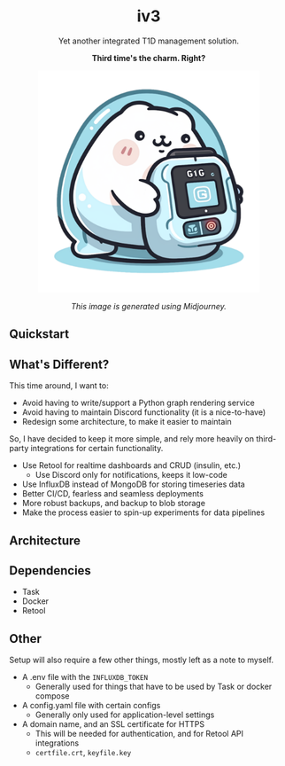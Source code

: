 <div align="center">

# iv3
Yet another integrated T1D management solution.

**Third time's the charm. Right?**

<img src="./.media/ghost_gopher.png" width="400" height="400">

*This image is generated using Midjourney.*

</div>

## Quickstart

## What's Different?
This time around, I want to:
- Avoid having to write/support a Python graph rendering service
- Avoid having to maintain Discord functionality (it is a nice-to-have)
- Redesign some architecture, to make it easier to maintain

So, I have decided to keep it more simple, and rely more heavily on third-party integrations for certain functionality.
- Use Retool for realtime dashboards and CRUD (insulin, etc.)
    - Use Discord only for notifications, keeps it low-code
- Use InfluxDB instead of MongoDB for storing timeseries data
- Better CI/CD, fearless and seamless deployments
- More robust backups, and backup to blob storage
- Make the process easier to spin-up experiments for data pipelines

## Architecture

## Dependencies
- Task
- Docker
- Retool

## Other
Setup will also require a few other things, mostly left as a note to myself.
- A .env file with the `INFLUXDB_TOKEN`
    - Generally used for things that have to be used by Task or docker compose
- A config.yaml file with certain configs
    - Generally only used for application-level settings
- A domain name, and an SSL certificate for HTTPS
    - This will be needed for authentication, and for Retool API integrations
    - `certfile.crt`, `keyfile.key`